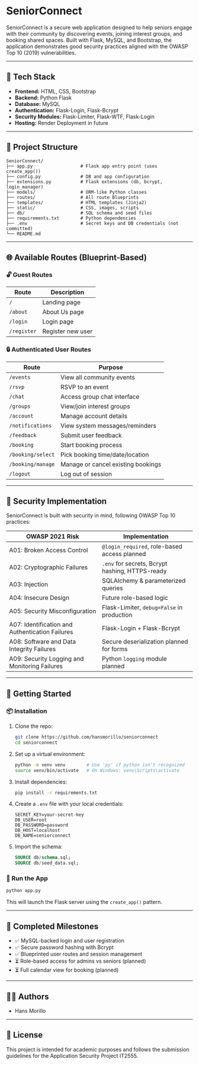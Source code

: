 # SeniorConnect

SeniorConnect is a secure web application designed to help seniors engage with their community by discovering events, joining interest groups, and booking shared spaces. Built with Flask, MySQL, and Bootstrap, the application demonstrates good security practices aligned with the OWASP Top 10 (2019) vulnerabilities.

---

## 🔧 Tech Stack

- **Frontend:** HTML, CSS, Bootstrap
- **Backend:** Python Flask
- **Database:** MySQL
- **Authentication:** Flask-Login, Flask-Bcrypt
- **Security Modules:** Flask-Limiter, Flask-WTF, Flask-Login
- **Hosting:** Render Deployment in future

---

## 📁 Project Structure

```
SeniorConnect/
├── app.py                  # Flask app entry point (uses create_app())
├── config.py               # DB and app configuration
├── extensions.py           # Flask extensions (db, bcrypt, login_manager)
├── models/                 # ORM-like Python classes
├── routes/                 # All route Blueprints
├── templates/              # HTML templates (Jinja2)
├── static/                 # CSS, images, scripts
├── db/                     # SQL schema and seed files
├── requirements.txt        # Python dependencies
├── .env                    # Secret keys and DB credentials (not committed)
└── README.md
```

---

## 🌐 Available Routes (Blueprint-Based)

### 🔓 Guest Routes

| Route        | Description             |
|--------------|-------------------------|
| `/`          | Landing page            |
| `/about`     | About Us page           |
| `/login`     | Login page              |
| `/register`  | Register new user       |

### 🔒 Authenticated User Routes

| Route                | Purpose                               |
|----------------------|----------------------------------------|
| `/events`            | View all community events             |
| `/rsvp`              | RSVP to an event                      |
| `/chat`              | Access group chat interface           |
| `/groups`            | View/join interest groups             |
| `/account`           | Manage account details                |
| `/notifications`     | View system messages/reminders        |
| `/feedback`          | Submit user feedback                  |
| `/booking`           | Start booking process                 |
| `/booking/select`    | Pick booking time/date/location       |
| `/booking/manage`    | Manage or cancel existing bookings    |
| `/logout`            | Log out of session                    |

---

## 🔐 Security Implementation

SeniorConnect is built with security in mind, following OWASP Top 10 practices:

| OWASP 2021 Risk                       | Implementation                                               |
|--------------------------------------|--------------------------------------------------------------|
| A01: Broken Access Control           | `@login_required`, role-based access planned                 |
| A02: Cryptographic Failures          | `.env` for secrets, Bcrypt hashing, HTTPS-ready              |
| A03: Injection                       | SQLAlchemy & parameterized queries                           |
| A04: Insecure Design                 | Future role-based logic                                      |
| A05: Security Misconfiguration       | Flask-Limiter, `debug=False` in production                   |
| A07: Identification and Authentication Failures | Flask-Login + Flask-Bcrypt                     |
| A08: Software and Data Integrity Failures | Secure deserialization planned for forms           |
| A09: Security Logging and Monitoring Failures | Python `logging` module planned                    |

---

## 🚀 Getting Started

### 📦 Installation

1. Clone the repo:
    ```bash
    git clone https://github.com/hansmorillo/seniorconnect
    cd seniorconnect
    ```

2. Set up a virtual environment:
    ```bash
    python -m venv venv        # Use 'py' if python isn't recognized
    source venv/bin/activate   # On Windows: venv\Scripts\activate
    ```

3. Install dependencies:
    ```bash
    pip install -r requirements.txt
    ```

4. Create a `.env` file with your local credentials:
    ```env
    SECRET_KEY=your-secret-key
    DB_USER=root
    DB_PASSWORD=password
    DB_HOST=localhost
    DB_NAME=seniorconnect
    ```

5. Import the schema:
    ```sql
    SOURCE db/schema.sql;
    SOURCE db/seed_data.sql;
    ```

### 🧪 Run the App

```bash
python app.py
```

This will launch the Flask server using the `create_app()` pattern.

---

## 📌 Completed Milestones

- ✅ MySQL-backed login and user registration
- ✅ Secure password hashing with Bcrypt
- ✅ Blueprinted user routes and session management
- ⏳ Role-based access for admins vs seniors (planned)
- ⏳ Full calendar view for booking (planned)

---

## 👨‍💻 Authors

- Hans Morillo

---

## 📄 License

This project is intended for academic purposes and follows the submission guidelines for the Application Security Project IT2555.
